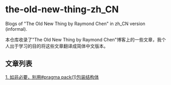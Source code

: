 # the-old-new-thing-zh_CN
Blogs of "The Old New Thing by Raymond Chen" in zh_CN version (informal).

本仓库收录了"The Old New Thing by Raymond Chen"博客上的一些文章，我个人出于学习的目的将这些文章翻译成简体中文版本。

## 文章列表
[1. 如非必要，别用#pragma pack(1)包装结构体](20200103-00-103290/20200103-00-103290.md)
